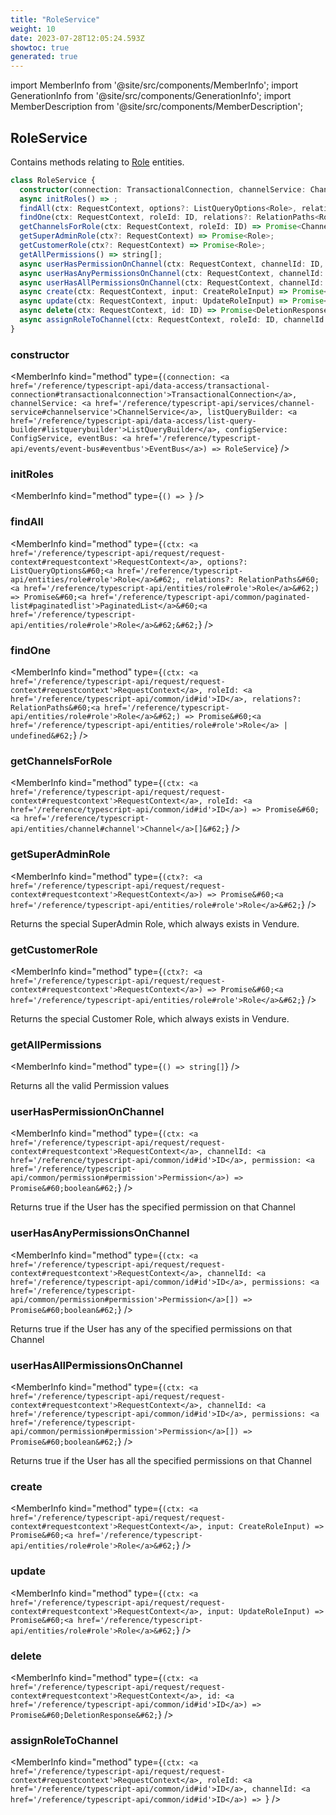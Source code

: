```yaml
---
title: "RoleService"
weight: 10
date: 2023-07-28T12:05:24.593Z
showtoc: true
generated: true
---
```

<!-- This file was generated from the Vendure source. Do not modify. Instead, re-run the "docs:build" script -->
import MemberInfo from '@site/src/components/MemberInfo';
import GenerationInfo from '@site/src/components/GenerationInfo';
import MemberDescription from '@site/src/components/MemberDescription';


## RoleService

<GenerationInfo sourceFile="packages/core/src/service/services/role.service.ts" sourceLine="51" packageName="@vendure/core" />

Contains methods relating to <a href='/reference/typescript-api/entities/role#role'>Role</a> entities.

```ts title="Signature"
class RoleService {
  constructor(connection: TransactionalConnection, channelService: ChannelService, listQueryBuilder: ListQueryBuilder, configService: ConfigService, eventBus: EventBus)
  async initRoles() => ;
  findAll(ctx: RequestContext, options?: ListQueryOptions<Role>, relations?: RelationPaths<Role>) => Promise<PaginatedList<Role>>;
  findOne(ctx: RequestContext, roleId: ID, relations?: RelationPaths<Role>) => Promise<Role | undefined>;
  getChannelsForRole(ctx: RequestContext, roleId: ID) => Promise<Channel[]>;
  getSuperAdminRole(ctx?: RequestContext) => Promise<Role>;
  getCustomerRole(ctx?: RequestContext) => Promise<Role>;
  getAllPermissions() => string[];
  async userHasPermissionOnChannel(ctx: RequestContext, channelId: ID, permission: Permission) => Promise<boolean>;
  async userHasAnyPermissionsOnChannel(ctx: RequestContext, channelId: ID, permissions: Permission[]) => Promise<boolean>;
  async userHasAllPermissionsOnChannel(ctx: RequestContext, channelId: ID, permissions: Permission[]) => Promise<boolean>;
  async create(ctx: RequestContext, input: CreateRoleInput) => Promise<Role>;
  async update(ctx: RequestContext, input: UpdateRoleInput) => Promise<Role>;
  async delete(ctx: RequestContext, id: ID) => Promise<DeletionResponse>;
  async assignRoleToChannel(ctx: RequestContext, roleId: ID, channelId: ID) => ;
}
```

<div className="members-wrapper">

### constructor

<MemberInfo kind="method" type={`(connection: <a href='/reference/typescript-api/data-access/transactional-connection#transactionalconnection'>TransactionalConnection</a>, channelService: <a href='/reference/typescript-api/services/channel-service#channelservice'>ChannelService</a>, listQueryBuilder: <a href='/reference/typescript-api/data-access/list-query-builder#listquerybuilder'>ListQueryBuilder</a>, configService: ConfigService, eventBus: <a href='/reference/typescript-api/events/event-bus#eventbus'>EventBus</a>) => RoleService`}   />


### initRoles

<MemberInfo kind="method" type={`() => `}   />


### findAll

<MemberInfo kind="method" type={`(ctx: <a href='/reference/typescript-api/request/request-context#requestcontext'>RequestContext</a>, options?: ListQueryOptions&#60;<a href='/reference/typescript-api/entities/role#role'>Role</a>&#62;, relations?: RelationPaths&#60;<a href='/reference/typescript-api/entities/role#role'>Role</a>&#62;) => Promise&#60;<a href='/reference/typescript-api/common/paginated-list#paginatedlist'>PaginatedList</a>&#60;<a href='/reference/typescript-api/entities/role#role'>Role</a>&#62;&#62;`}   />


### findOne

<MemberInfo kind="method" type={`(ctx: <a href='/reference/typescript-api/request/request-context#requestcontext'>RequestContext</a>, roleId: <a href='/reference/typescript-api/common/id#id'>ID</a>, relations?: RelationPaths&#60;<a href='/reference/typescript-api/entities/role#role'>Role</a>&#62;) => Promise&#60;<a href='/reference/typescript-api/entities/role#role'>Role</a> | undefined&#62;`}   />


### getChannelsForRole

<MemberInfo kind="method" type={`(ctx: <a href='/reference/typescript-api/request/request-context#requestcontext'>RequestContext</a>, roleId: <a href='/reference/typescript-api/common/id#id'>ID</a>) => Promise&#60;<a href='/reference/typescript-api/entities/channel#channel'>Channel</a>[]&#62;`}   />


### getSuperAdminRole

<MemberInfo kind="method" type={`(ctx?: <a href='/reference/typescript-api/request/request-context#requestcontext'>RequestContext</a>) => Promise&#60;<a href='/reference/typescript-api/entities/role#role'>Role</a>&#62;`}   />

Returns the special SuperAdmin Role, which always exists in Vendure.
### getCustomerRole

<MemberInfo kind="method" type={`(ctx?: <a href='/reference/typescript-api/request/request-context#requestcontext'>RequestContext</a>) => Promise&#60;<a href='/reference/typescript-api/entities/role#role'>Role</a>&#62;`}   />

Returns the special Customer Role, which always exists in Vendure.
### getAllPermissions

<MemberInfo kind="method" type={`() => string[]`}   />

Returns all the valid Permission values
### userHasPermissionOnChannel

<MemberInfo kind="method" type={`(ctx: <a href='/reference/typescript-api/request/request-context#requestcontext'>RequestContext</a>, channelId: <a href='/reference/typescript-api/common/id#id'>ID</a>, permission: <a href='/reference/typescript-api/common/permission#permission'>Permission</a>) => Promise&#60;boolean&#62;`}   />

Returns true if the User has the specified permission on that Channel
### userHasAnyPermissionsOnChannel

<MemberInfo kind="method" type={`(ctx: <a href='/reference/typescript-api/request/request-context#requestcontext'>RequestContext</a>, channelId: <a href='/reference/typescript-api/common/id#id'>ID</a>, permissions: <a href='/reference/typescript-api/common/permission#permission'>Permission</a>[]) => Promise&#60;boolean&#62;`}   />

Returns true if the User has any of the specified permissions on that Channel
### userHasAllPermissionsOnChannel

<MemberInfo kind="method" type={`(ctx: <a href='/reference/typescript-api/request/request-context#requestcontext'>RequestContext</a>, channelId: <a href='/reference/typescript-api/common/id#id'>ID</a>, permissions: <a href='/reference/typescript-api/common/permission#permission'>Permission</a>[]) => Promise&#60;boolean&#62;`}   />

Returns true if the User has all the specified permissions on that Channel
### create

<MemberInfo kind="method" type={`(ctx: <a href='/reference/typescript-api/request/request-context#requestcontext'>RequestContext</a>, input: CreateRoleInput) => Promise&#60;<a href='/reference/typescript-api/entities/role#role'>Role</a>&#62;`}   />


### update

<MemberInfo kind="method" type={`(ctx: <a href='/reference/typescript-api/request/request-context#requestcontext'>RequestContext</a>, input: UpdateRoleInput) => Promise&#60;<a href='/reference/typescript-api/entities/role#role'>Role</a>&#62;`}   />


### delete

<MemberInfo kind="method" type={`(ctx: <a href='/reference/typescript-api/request/request-context#requestcontext'>RequestContext</a>, id: <a href='/reference/typescript-api/common/id#id'>ID</a>) => Promise&#60;DeletionResponse&#62;`}   />


### assignRoleToChannel

<MemberInfo kind="method" type={`(ctx: <a href='/reference/typescript-api/request/request-context#requestcontext'>RequestContext</a>, roleId: <a href='/reference/typescript-api/common/id#id'>ID</a>, channelId: <a href='/reference/typescript-api/common/id#id'>ID</a>) => `}   />




</div>
